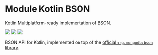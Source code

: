 # Module Kotlin BSON

Kotlin Multiplatform-ready implementation of BSON.

<a href="https://search.maven.org/search?q=g:%22dev.opensavvy.ktmongo%22%20AND%20a:%22bson%22"><img src="https://img.shields.io/maven-central/v/dev.opensavvy.ktmongo/bson.svg?label=Maven%20Central"></a>
<a href="https://opensavvy.dev/open-source/stability.html"><img src="https://badgen.net/static/Stability/experimental/purple"></a>
<a href="https://javadoc.io/doc/dev.opensavvy.ktmongo/bson"><img src="https://badgen.net/static/Other%20versions/javadoc.io/blue"></a>

BSON API for Kotlin, implemented on top of the [official `org.mongodb:bson` library](https://javadoc.io/doc/org.mongodb/bson/latest/index.html).
